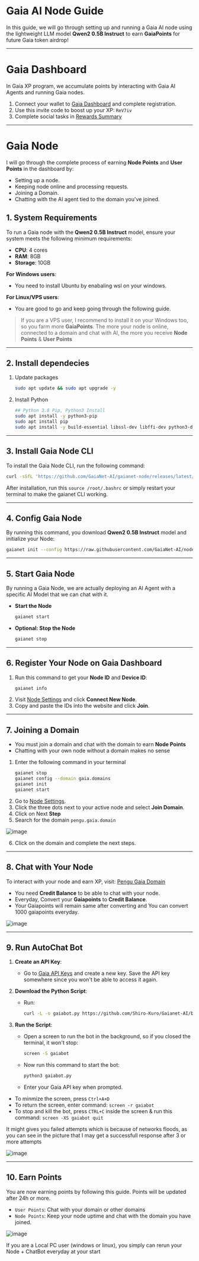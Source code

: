 # Gaia AI Node Guide

In this guide, we will go through setting up and running a Gaia AI node using the lightweight LLM model **Qwen2 0.5B Instruct** to earn **GaiaPoints** for future Gaia token airdrop!

---

# Gaia Dashboard
In Gaia XP program, we accumulate points by interacting with Gaia AI Agents and running Gaia nodes.
1. Connect your wallet to [Gaia Dashboard](https://gaianet.ai/reward?invite_code=ReV7iv) and complete registration.
2. Use this invite code to boost up your XP: `ReV7iv`
3. Complete social tasks in [Rewards Summary](https://www.gaianet.ai/reward-summary)

---

# Gaia Node
I will go through the complete process of earning **Node Points** and **User Points** in the dashboard by:
* Setting up a node.
* Keeping node online and processing requests.
* Joining a Domain.
* Chatting with the AI agent tied to the domain you've joined.

## 1. System Requirements
To run a Gaia node with the **Qwen2 0.5B Instruct** model, ensure your system meets the following minimum requirements:

- **CPU**: 4 cores
- **RAM**: 8GB
- **Storage**: 10GB

**For Windows users**:
* You need to install Ubuntu by enabaling wsl on your windows. 

**For Linux/VPS users**:
* You are good to go and keep going through the following guide.

> If you are a VPS user, I recommend to install it on your Windows too, so you farm more **GaiaPoints**. The more your node is online, connected to a domain and chat with AI, the more you receive **Node Points** & **User Points**
---

## 2. Install dependecies
1. Update packages
     ```bash
   sudo apt update && sudo apt upgrade -y
     ```

2. Install Python
     ```bash
     ## Python 3.8 Pip, Python3 Install
     sudo apt install -y python3-pip
     sudo apt install pip
     sudo apt install -y build-essential libssl-dev libffi-dev python3-dev
     ```

---

## 3. Install Gaia Node CLI
To install the Gaia Node CLI, run the following command:

```bash
curl -sSfL 'https://github.com/GaiaNet-AI/gaianet-node/releases/latest/download/install.sh' | bash
```

After installation, run this `source /root/.bashrc` or simply restart your terminal to make the gaianet CLI working.

---

## 4. Config Gaia Node
By running this command, you download **Qwen2 0.5B Instruct** model and initialize your Node:

  ```bash
gaianet init --config https://raw.githubusercontent.com/GaiaNet-AI/node-configs/main/qwen2-0.5b-instruct/config.json
  ```

---

## 5. Start Gaia Node
By running a Gaia Node, we are actually deploying an AI Agent with a specific AI Model that we can chat with it.

- **Start the Node**
  ```bash
  gaianet start
  ```

- **Optional: Stop the Node**
  ```bash
  gaianet stop
  ```

---

## 6. Register Your Node on Gaia Dashboard
1. Run this command to get your **Node ID** and **Device ID**:
     ```bash
     gaianet info
     ```
2. Visit [Node Settings](https://www.gaianet.ai/setting/nodes) and click **Connect New Node**.
3. Copy and paste the IDs into the website and click **Join**.

---

## 7. Joining a Domain
* You must join a domain and chat with the domain to earn **Node Points**
* Chatting with your own node without a domain makes no sense
1. Enter the following command in your terminal
   ```bash
   gaianet stop
   gaianet config --domain gaia.domains
   gaianet init
   gaianet start
   ```
2. Go to [Node Settings](https://www.gaianet.ai/setting/nodes).
3. Click the three dots next to your active node and select **Join Domain**.
4. Click on Next **Step**
5. Search for the domain `pengu.gaia.domain`

![image](https://github.com/user-attachments/assets/b96f4bf2-33af-4b8c-8491-96306371aae6)

6. Click on the domain and complete the next steps.

---

## 8. Chat with Your Node
To interact with your node and earn XP, visit: [Pengu Gaia Domain](https://pengu.gaia.domains)

* You need **Credit Balance** to be able to chat with your node.
* Everyday, Convert your **Gaiapoints** to **Credit Balance**.
* Your Gaiapoints will remain same after converting and You can convert 1000 gaiapoints everyday.

![image](https://github.com/user-attachments/assets/ba7e9d4c-70b7-4621-97ae-7f0633303154)


---

## 9. Run AutoChat Bot 
1. **Create an API Key**:
   - Go to [Gaia API Keys](https://www.gaianet.ai/setting/gaia-api-keys) and create a new key. Save the API key somewhere since you won't be able to access it again.

2. **Download the Python Script**:
   - Run:
     ```bash
     curl -L -o gaiabot.py https://github.com/Shiro-Kuro/Gaianet-AI/blob/main/gaiabot.py
     ```

3. **Run the Script**:
   - Open a screen to run the bot in the background, so if you closed the terminal, it won't stop:
     ```bash
     screen -S gaiabot
     ```
   - Now run this command to start the bot:
     ```bash
     python3 gaiabot.py
     ```
   - Enter your Gaia API key when prompted.

* To minmize the screen, press `Ctrl+A+D`
* To return the screen, enter command: `screen -r gaiabot`
* To stop and kill the bot, press `CTRL+C` inside the screen & run this command: `screen -XS gaiabot quit`

It might gives you failed attempts which is because of networks floods, as you can see in the picture that I may get a successfull response after 3 or more attempts

![image](https://github.com/user-attachments/assets/71ce30c6-2c3d-44b5-a3f5-b2a7781062bb)


---

## 10. Earn Points
You are now earning points by following this guide. Points will be updated after 24h or more.
* `User Points`: Chat with your domain or other domains
* `Node Points`: Keep your node uptime and chat with the domain you have joined.

![image](https://github.com/user-attachments/assets/3b1c85cb-80a4-4cdc-b769-7b22282bd268)

If you are a Local PC user (windows or linux), you simply can rerun your Node + ChatBot everyday at your start
